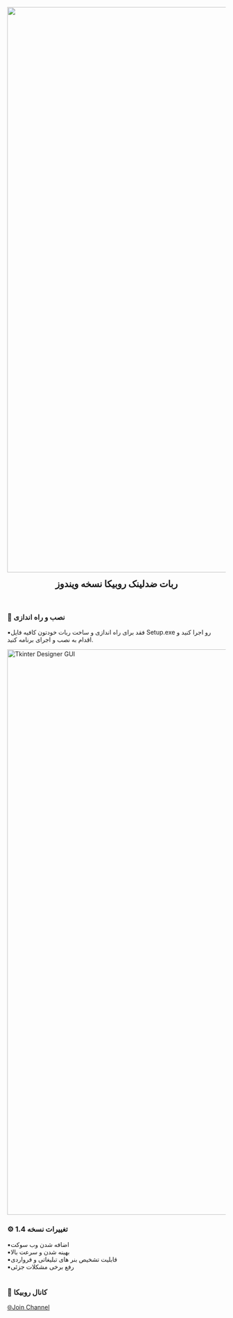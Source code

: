 <p align="center">
  <img width="1300" src="https://github.com/MohammadrezaFirouzi/BOT-RUBIKA/blob/main/Untitled.png" alt="logo">
  <h2 align="center" style="margin: 0 auto 0 auto;">ربات ضدلینک روبیکا نسخه ویندوز</h2>
  </p>




<br>



### 📌 نصب و راه اندازی

▪️فقد برای راه اندازی و ساخت ربات خودتون کافیه فایل Setup.exe رو اجرا کنید و اقدام به نصب و اجرای برنامه کنید.

<img width="1300" alt="Tkinter Designer GUI" src="https://github.com/MohammadrezaFirouzi/BOT-RUBIKA/blob/main/Untitled1.png">






### ⚙️ تغییرات نسخه 1.4
▪️اضافه شدن وب سوکت
<br>
▪️بهینه شدن و سرعت بالا
<br>
▪️قابلیت تشخیص بنر های تبلیغاتی و فرواردی
<br>
▪️رفع برخی مشکلات جزئی
<br>
<br>



### 📢 کانال روبیکا
<a href="https://rubika.ir/Fox_learn">🌐Join Channel</a>

